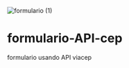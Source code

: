 ![formulario (1)](https://user-images.githubusercontent.com/85976619/130341873-688931d0-2eda-41f1-9e72-f6fe984831fc.gif)
# formulario-API-cep
formulario usando API viacep

